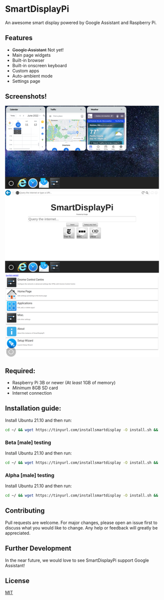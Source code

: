 # SmartDisplayPi
An awesome smart display powered by Google Assistant and Raspberry Pi.
## Features

* <s>Google Assistant</s> Not yet!
* Main page widgets
* Built-in browser
* Built-in onscreen keyboard
* Custom apps
* Auto-ambient mode
* Settings page

## Screenshots!
![img.png](assets/screenshots/img.png)
![img.png](assets/screenshots/img1.png)
![img.png](assets/screenshots/img2.png)
## Required:
* Raspberry Pi 3B or newer (At *least* 1GB of memory)
* *Minimum* 8GB SD card
* Internet connection

## Installation guide:
Install Ubuntu 21.10 and then run:
```bash
cd ~/ && wget https://tinyurl.com/installsmartdisplay -O install.sh && chmod +x install.sh && ./install.sh stable
```
### Beta [male] testing
Install Ubuntu 21.10 and then run:
```bash
cd ~/ && wget https://tinyurl.com/installsmartdisplay -O install.sh && chmod +x install.sh && ./install.sh beta
```
### Alpha [male] testing
Install Ubuntu 21.10 and then run:
```bash
cd ~/ && wget https://tinyurl.com/installsmartdisplay -O install.sh && chmod +x install.sh && ./install.sh alpha
```
## Contributing
Pull requests are welcome. For major changes, please open an issue first to discuss what you would like to change. Any help or feedback will greatly be appreciated.

## Further Development
In the near future, we would love to see SmartDisplayPi support Google Assistant!
## License
[MIT](https://choosealicense.com/licenses/mit/)
